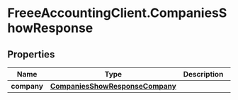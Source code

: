 # FreeeAccountingClient.CompaniesShowResponse

## Properties
Name | Type | Description | Notes
------------ | ------------- | ------------- | -------------
**company** | [**CompaniesShowResponseCompany**](CompaniesShowResponseCompany.md) |  | 


